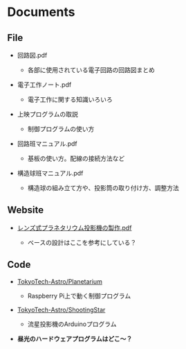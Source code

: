 # Documents

## File

- 回路図.pdf
  
  - 各部に使用されている電子回路の回路図まとめ

- 電子工作ノート.pdf
  
  - 電子工作に関する知識いろいろ

- 上映プログラムの取説
  
  - 制御プログラムの使い方

- 回路班マニュアル.pdf
  
  - 基板の使い方。配線の接続方法など

- 構造球班マニュアル.pdf
  
  - 構造球の組み立て方や、投影筒の取り付け方、調整方法

## Website

- [レンズ式プラネタリウム投影機の製作.pdf](http://www.atmos.rcast.u-tokyo.ac.jp/shion/file/%E3%83%AC%E3%83%B3%E3%82%BA%E5%BC%8F%E3%83%97%E3%83%A9%E3%83%8D%E3%82%BF%E3%83%AA%E3%82%A6%E3%83%A0%E6%8A%95%E5%BD%B1%E6%A9%9F%E3%81%AE%E8%A3%BD%E4%BD%9C.pdf)

  - ベースの設計はここを参考にしている？

## Code

- [TokyoTech-Astro/Planetarium](https://github.com/TokyoTech-Astro/Planetarium)

  - Raspberry Pi上で動く制御プログラム

- [TokyoTech-Astro/ShootingStar](https://github.com/TokyoTech-Astro/ShootingStar)

  - 流星投影機のArduinoプログラム

- **昼光のハードウェアプログラムはどこ～？**
